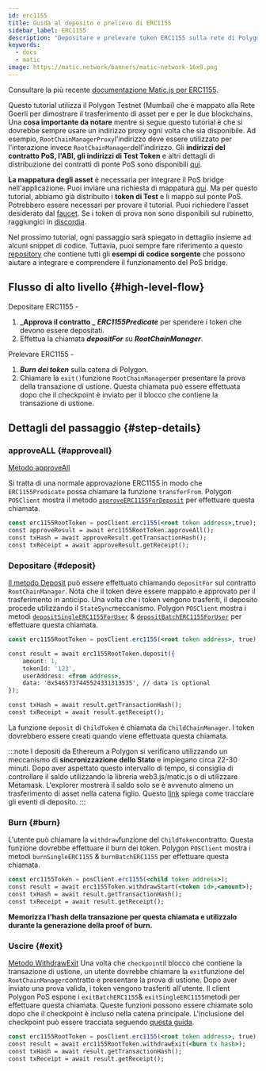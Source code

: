```yaml
---
id: erc1155
title: Guida al deposito e prelievo di ERC1155
sidebar_label: ERC1155
description: "Depositare e prelevare token ERC1155 sulla rete di Polygon."
keywords:
  - docs
  - matic
image: https://matic.network/banners/matic-network-16x9.png
---
```


Consultare la più recente [documentazione Matic.js per ERC1155](https://maticnetwork.github.io/matic.js/docs/pos/erc1155/).

Questo tutorial utilizza il Polygon Testnet (Mumbai) che è mappato alla Rete Goerli per dimostrare il trasferimento di asset per e per le due blockchains. Una **cosa importante da notare** mentre si segue questo tutorial è che si dovrebbe sempre usare un indirizzo proxy ogni volta che sia disponibile. Ad esempio, `RootChainManagerProxy`l'indirizzo deve essere utilizzato per l'interazione invece `RootChainManager`dell'indirizzo. Gli **indirizzi del contratto PoS, l'ABI, gli indirizzi di Test Token** e altri dettagli di distribuzione dei contratti di ponte PoS sono disponibili [qui](/docs/develop/ethereum-polygon/pos/deployment).

**La mappatura degli asset** è necessaria per integrare il PoS bridge nell'applicazione. Puoi inviare una richiesta di mappatura [qui](/docs/develop/ethereum-polygon/submit-mapping-request). Ma per questo tutorial, abbiamo già distribuito i **token di Test** e li mappò sul ponte PoS. Potrebbero essere necessari per provare il tutorial. Puoi richiedere l'asset desiderato dal [faucet](https://faucet.polygon.technology/). Se i token di prova non sono disponibili sul rubinetto, raggiungici in [discordia](https://discord.com/invite/0xPolygon).

Nel prossimo tutorial, ogni passaggio sarà spiegato in dettaglio insieme ad alcuni snippet di codice. Tuttavia, puoi sempre fare riferimento a questo [repository](https://github.com/maticnetwork/matic.js/tree/master/examples/pos) che contiene tutti gli **esempi di codice sorgente** che possono aiutare a integrare e comprendere il funzionamento del PoS bridge.

## Flusso di alto livello {#high-level-flow}

Depositare ERC1155 -

1. **_Approva il contratto _** **_ERC1155Predicate_** per spendere i token che devono essere depositati.
2. Effettua la chiamata **_depositFor_** su **_RootChainManager_**.

Prelevare ERC1155 -

1. **_Burn dei token_** sulla catena di Polygon.
2. Chiamare la `exit()`funzione `RootChainManager`per presentare la prova della transazione di ustione. Questa chiamata può essere effettuata dopo che il checkpoint è inviato per il blocco che contiene la transazione di ustione.

## Dettagli del passaggio {#step-details}

### approveALL {#approveall}

[Metodo approveAll](https://maticnetwork.github.io/matic.js/docs/pos/erc1155/approve-all/)

Si tratta di una normale approvazione ERC1155 in modo che `ERC1155Predicate` possa chiamare la funzione `transferFrom`. Polygon `POSClient` mostra il metodo [`approveERC1155ForDeposit`](https://github.com/maticnetwork/matic.js/blob/4bf4fa9438d56c9b5c282f456aa2c24f6ff6083d/src/index.ts#L231) per effettuare questa chiamata.

```jsx
const erc1155RootToken = posClient.erc1155(<root token address>,true);
const approveResult = await erc1155RootToken.approveAll();
const txHash = await approveResult.getTransactionHash();
const txReceipt = await approveResult.getReceipt();

```

### Depositare {#deposit}

[Il metodo Deposit](https://maticnetwork.github.io/matic.js/docs/pos/erc1155/deposit/) può essere effettuato chiamando `depositFor` sul contratto `RootChainManager`. Nota che il token deve essere mappato e approvato per il trasferimento in anticipo. Una volta che i token vengono trasferiti, il deposito procede utilizzando il `StateSync`meccanismo. Polygon `POSClient` mostra i metodi [`depositSingleERC1155ForUser`](https://github.com/maticnetwork/matic.js/blob/4bf4fa9438d56c9b5c282f456aa2c24f6ff6083d/src/index.ts#L245) & [`depositBatchERC1155ForUser`](https://github.com/maticnetwork/matic.js/blob/4bf4fa9438d56c9b5c282f456aa2c24f6ff6083d/src/index.ts#L259) per effettuare questa chiamata.

```jsx
const erc1155RootToken = posClient.erc1155(<root token address>, true);

const result = await erc1155RootToken.deposit({
    amount: 1,
    tokenId: '123',
    userAddress: <from address>,
    data: '0x5465737445524331313535', // data is optional
});

const txHash = await result.getTransactionHash();
const txReceipt = await result.getReceipt();
```

La funzione `deposit` di `ChildToken` è chiamata da `ChildChainManager`. I token dovrebbero essere creati quando viene effettuata questa chiamata.

:::note
I depositi da Ethereum a Polygon si verificano utilizzando un meccanismo di **sincronizzazione dello Stato** e impiegano circa 22-30 minuti. Dopo aver aspettato questo intervallo di tempo, si consiglia di controllare il saldo utilizzando la libreria web3.js/matic.js o di utilizzare Metamask. L'explorer mostrerà il saldo solo se è avvenuto almeno un trasferimento di asset nella catena figlio. Questo [link](/docs/develop/ethereum-polygon/pos/deposit-withdraw-event-pos) spiega come tracciare gli eventi di deposito.
:::

### Burn {#burn}

L'utente può chiamare la `withdraw`funzione del `ChildToken`contratto. Questa funzione dovrebbe effettuare il burn dei token. Polygon `POSClient` mostra i metodi `burnSingleERC1155` & `burnBatchERC1155` per effettuare questa chiamata.

```jsx
const erc1155Token = posClient.erc1155(<child token address>);
const result = await erc1155Token.withdrawStart(<token id>,<amount>);
const txHash = await result.getTransactionHash();
const txReceipt = await result.getReceipt();
```

**Memorizza l'hash della transazione per questa chiamata e utilizzalo durante la generazione della proof of burn.**

### Uscire {#exit}

[Metodo WithdrawExit](https://maticnetwork.github.io/matic.js/docs/pos/erc1155/withdraw-exit/)
Una volta che `checkpoint`il blocco che contiene la transazione di ustione, un utente dovrebbe chiamare la `exit`funzione del `RootChainManager`contratto e presentare la prova di ustione. Dopo aver inviato una prova valida, i token vengono trasferiti all'utente. Il client Polygon PoS espone i `exitBatchERC1155`& `exitSingleERC1155`metodi per effettuare questa chiamata. Queste funzioni possono essere chiamate solo dopo che il checkpoint è incluso nella catena principale. L'inclusione del checkpoint può essere tracciata seguendo [questa guida](/docs/develop/ethereum-polygon/pos/deposit-withdraw-event-pos.md#checkpoint-events).

```jsx
const erc1155RootToken = posClient.erc1155(<root token address>, true);
const result = await erc1155RootToken.withdrawExit(<burn tx hash>);
const txHash = await result.getTransactionHash();
const txReceipt = await result.getReceipt();
```
